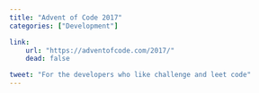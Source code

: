 ```yaml
---
title: "Advent of Code 2017"
categories: ["Development"]

link:
    url: "https://adventofcode.com/2017/"
    dead: false

tweet: "For the developers who like challenge and leet code"
---
```


